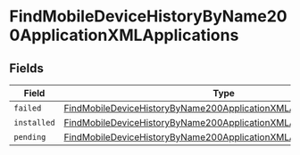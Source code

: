 # FindMobileDeviceHistoryByName200ApplicationXMLApplications


## Fields

| Field                                                                                                                                                                   | Type                                                                                                                                                                    | Required                                                                                                                                                                | Description                                                                                                                                                             |
| ----------------------------------------------------------------------------------------------------------------------------------------------------------------------- | ----------------------------------------------------------------------------------------------------------------------------------------------------------------------- | ----------------------------------------------------------------------------------------------------------------------------------------------------------------------- | ----------------------------------------------------------------------------------------------------------------------------------------------------------------------- |
| `failed`                                                                                                                                                                | [FindMobileDeviceHistoryByName200ApplicationXMLApplicationsFailed](../../models/operations/findmobiledevicehistorybyname200applicationxmlapplicationsfailed.md)[]       | :heavy_minus_sign:                                                                                                                                                      | N/A                                                                                                                                                                     |
| `installed`                                                                                                                                                             | [FindMobileDeviceHistoryByName200ApplicationXMLApplicationsInstalled](../../models/operations/findmobiledevicehistorybyname200applicationxmlapplicationsinstalled.md)[] | :heavy_minus_sign:                                                                                                                                                      | N/A                                                                                                                                                                     |
| `pending`                                                                                                                                                               | [FindMobileDeviceHistoryByName200ApplicationXMLApplicationsPending](../../models/operations/findmobiledevicehistorybyname200applicationxmlapplicationspending.md)[]     | :heavy_minus_sign:                                                                                                                                                      | N/A                                                                                                                                                                     |